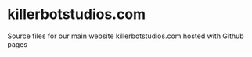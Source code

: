 # killerbotstudios.com
Source files for our main website killerbotstudios.com hosted with Github pages 
